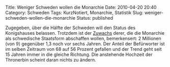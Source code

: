 Title: Weniger Schweden wollen die Monarchie
Date: 2010-04-20 20:40
Category: Schweden
Tags: KurzNotiert, Monarchie, Statistik
Slug: weniger-schweden-wollen-die-monarchie
Status: published

Zugegeben, über die Hälfte der Schweden will den Status des Konigshauses
belassen. Trotzdem ist der
[Zuwachs](http://www.dn.se/nyheter/sverige/kungafortroende-minskar-stadigt-1.1080960)
derer, die die Monarchie als schwedische Staatsform abschaffen wollen,
bemerkensert: 2 Millionen (von 9) gegenüber 1,3 noch vor sechs Jahren.
Der Anteil der Befürworter ist im selben Zeitraum von 68 auf 56 Prozent
gefallen und der Trend geht seit 15 Jahren immer in die gleiche
Richtung. Die anstehende Hochzeit der Thronerbin scheint daran nichts zu
ändern.

